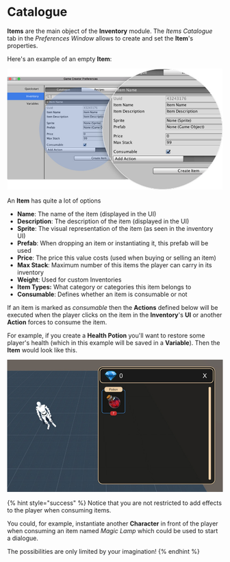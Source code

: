 # Catalogue

**Items** are the main object of the **Inventory** module. The _Items Catalogue_ tab in the _Preferences Window_ allows to create and set the **Item**'s properties.

Here's an example of an empty **Item**:

![\(Example of an item definition\)](../../../.gitbook/assets/inventory-catalogue.jpg)

An **Item** has quite a lot of options

* **Name**: The name of the item \(displayed in the UI\)
* **Description**: The description of the item \(displayed in the UI\)
* **Sprite**: The visual representation of the item \(as seen in the inventory UI\)
* **Prefab**: When dropping an item or instantiating it, this prefab will be used
* **Price**: The price this value costs \(used when buying or selling an item\)
* **Max Stack**: Maximum number of this items the player can carry in its inventory
* **Weight**: Used for custom Inventories
* **Item Types:** What category or categories this item belongs to
* **Consumable**: Defines whether an item is consumable or not

If an item is marked as _consumable_ then the **Actions** defined below will be executed when the player clicks on the item in the **Inventory**'s **UI** or another **Action** forces to consume the item.

For example, if you create a **Health Potion** you'll want to restore some player's health \(which in this example will be saved in a **Variable**\). Then the **Item** would look like this.

![\(Example of how a Potion item looks in the RPG Inventory skin\)](../../../.gitbook/assets/inventory-catalogue-game.jpg)

{% hint style="success" %}
Notice that you are not restricted to add effects to the player when consuming items. 

You could, for example, instantiate another **Character** in front of the player when consuming an item named _Magic Lamp_ which could be used to start a dialogue. 

The possibilities are only limited by your imagination!
{% endhint %}

